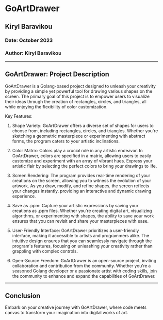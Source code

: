 # GoArtDrawer
## Kiryl Baravikou
### Date: October 2023
### Author: Kiryl Baravikou

---
GoArtDrawer: Project Description
---

GoArtDrawer is a Golang-based project designed to unleash your creativity by providing a simple yet powerful tool for drawing various shapes on the screen. The primary goal of this project is to empower users to visualize their ideas through the creation of rectangles, circles, and triangles, all while enjoying the flexibility of color customization.

Key Features:

1. Shape Variety: GoArtDrawer offers a diverse set of shapes for users to choose from, including rectangles, circles, and triangles. Whether you're sketching a geometric masterpiece or experimenting with abstract forms, the program caters to your artistic inclinations.

2. Color Matrix: Colors play a crucial role in any artistic endeavor. In GoArtDrawer, colors are specified in a matrix, allowing users to easily customize and experiment with an array of vibrant hues. Express your artistic flair by selecting the perfect colors to bring your drawings to life.

3. Screen Rendering: The program provides real-time rendering of your creations on the screen, allowing you to witness the evolution of your artwork. As you draw, modify, and refine shapes, the screen reflects your changes instantly, providing an interactive and dynamic drawing experience.

4. Save as .ppm: Capture your artistic expressions by saving your creations as .ppm files. Whether you're creating digital art, visualizing algorithms, or experimenting with shapes, the ability to save your work ensures that you can revisit and share your masterpieces with ease.

5. User-Friendly Interface: GoArtDrawer prioritizes a user-friendly interface, making it accessible to artists and programmers alike. The intuitive design ensures that you can seamlessly navigate through the program's features, focusing on unleashing your creativity rather than grappling with complex controls.

6. Open-Source Freedom: GoArtDrawer is an open-source project, inviting collaboration and contribution from the community. Whether you're a seasoned Golang developer or a passionate artist with coding skills, join the community to enhance and expand the capabilities of GoArtDrawer.

---
Conclusion
---
Embark on your creative journey with GoArtDrawer, where code meets canvas to transform your imagination into digital works of art.
